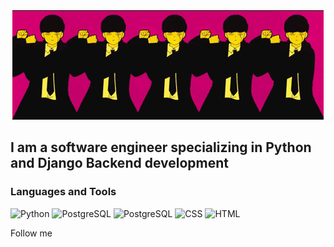 <div align="center">
  <img src="https://github.com/evgenypotashnikov/evgenypotashnikov/blob/main/assets/7346-test-pfpsgg.gif" alt="Header">
</div>

## I am a software engineer specializing in Python and Django Backend development


### Languages and Tools
![Python](https://img.shields.io/badge/Python-0c0c0c?style=for-the-badge&logo=python&logoColor=fbd904)
![PostgreSQL](https://img.shields.io/badge/PostgreSQL-0c0c0c?style=for-the-badge&logo=postgresql&logoColor=ffffff)
![PostgreSQL](https://img.shields.io/badge/Django-0c0c0c?style=for-the-badge&logo=django&logoColor=16553d)
![CSS](https://img.shields.io/badge/CSS-0c0c0c?&style=for-the-badge&logo=css3&logoColor=316192)
![HTML](https://img.shields.io/badge/HTML-0c0c0c?style=for-the-badge&logo=html5&logoColor=239120)


Follow me